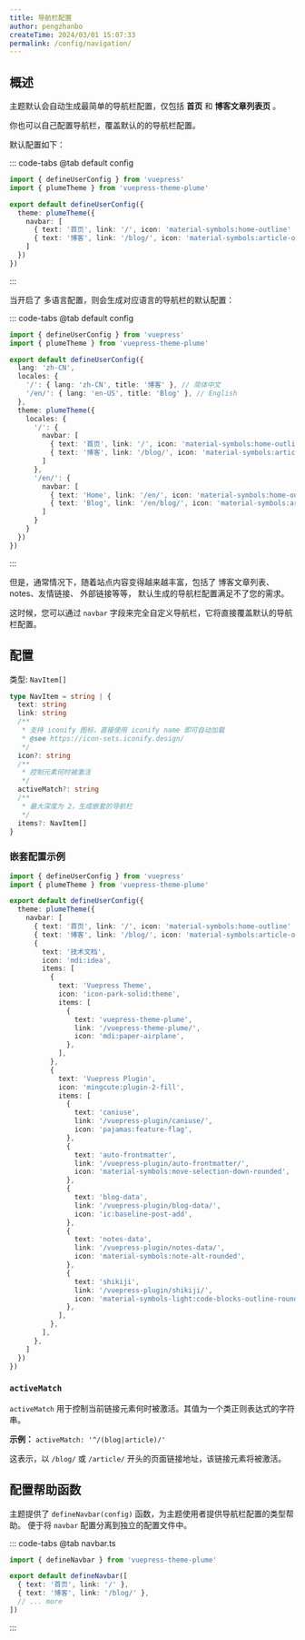 ```yaml
---
title: 导航栏配置
author: pengzhanbo
createTime: 2024/03/01 15:07:33
permalink: /config/navigation/
---
```


## 概述

主题默认会自动生成最简单的导航栏配置，仅包括 **首页** 和 **博客文章列表页** 。

你也可以自己配置导航栏，覆盖默认的的导航栏配置。

默认配置如下：

::: code-tabs
@tab default config

```ts
import { defineUserConfig } from 'vuepress'
import { plumeTheme } from 'vuepress-theme-plume'

export default defineUserConfig({
  theme: plumeTheme({
    navbar: [
      { text: '首页', link: '/', icon: 'material-symbols:home-outline' },
      { text: '博客', link: '/blog/', icon: 'material-symbols:article-outline' },
    ]
  })
})
```

:::

当开启了 多语言配置，则会生成对应语言的导航栏的默认配置：

::: code-tabs
@tab default config

```ts
import { defineUserConfig } from 'vuepress'
import { plumeTheme } from 'vuepress-theme-plume'

export default defineUserConfig({
  lang: 'zh-CN',
  locales: {
    '/': { lang: 'zh-CN', title: '博客' }, // 简体中文
    '/en/': { lang: 'en-US', title: 'Blog' }, // English
  },
  theme: plumeTheme({
    locales: {
      '/': {
        navbar: [
          { text: '首页', link: '/', icon: 'material-symbols:home-outline' },
          { text: '博客', link: '/blog/', icon: 'material-symbols:article-outline' },
        ]
      },
      '/en/': {
        navbar: [
          { text: 'Home', link: '/en/', icon: 'material-symbols:home-outline' },
          { text: 'Blog', link: '/en/blog/', icon: 'material-symbols:article-outline' },
        ]
      }
    }
  })
})
```

:::

但是，通常情况下，随着站点内容变得越来越丰富，包括了 博客文章列表、notes、友情链接、 外部链接等等，
默认生成的导航栏配置满足不了您的需求。

这时候，您可以通过 `navbar` 字段来完全自定义导航栏，它将直接覆盖默认的导航栏配置。

## 配置

类型: `NavItem[]`

```ts
type NavItem = string | {
  text: string
  link: string
  /**
   * 支持 iconify 图标，直接使用 iconify name 即可自动加载
   * @see https://icon-sets.iconify.design/
   */
  icon?: string
  /**
   * 控制元素何时被激活
   */
  activeMatch?: string
  /**
   * 最大深度为 2，生成嵌套的导航栏
   */
  items?: NavItem[]
}
```

### 嵌套配置示例

```ts
import { defineUserConfig } from 'vuepress'
import { plumeTheme } from 'vuepress-theme-plume'

export default defineUserConfig({
  theme: plumeTheme({
    navbar: [
      { text: '首页', link: '/', icon: 'material-symbols:home-outline' },
      { text: '博客', link: '/blog/', icon: 'material-symbols:article-outline' },
      {
        text: '技术文档',
        icon: 'mdi:idea',
        items: [
          {
            text: 'Vuepress Theme',
            icon: 'icon-park-solid:theme',
            items: [
              {
                text: 'vuepress-theme-plume',
                link: '/vuepress-theme-plume/',
                icon: 'mdi:paper-airplane',
              },
            ],
          },
          {
            text: 'Vuepress Plugin',
            icon: 'mingcute:plugin-2-fill',
            items: [
              {
                text: 'caniuse',
                link: '/vuepress-plugin/caniuse/',
                icon: 'pajamas:feature-flag',
              },
              {
                text: 'auto-frontmatter',
                link: '/vuepress-plugin/auto-frontmatter/',
                icon: 'material-symbols:move-selection-down-rounded',
              },
              {
                text: 'blog-data',
                link: '/vuepress-plugin/blog-data/',
                icon: 'ic:baseline-post-add',
              },
              {
                text: 'notes-data',
                link: '/vuepress-plugin/notes-data/',
                icon: 'material-symbols:note-alt-rounded',
              },
              {
                text: 'shikiji',
                link: '/vuepress-plugin/shikiji/',
                icon: 'material-symbols-light:code-blocks-outline-rounded',
              },
            ],
          },
        ],
      },
    ]
  })
})
```

### `activeMatch`

`activeMatch` 用于控制当前链接元素何时被激活。其值为一个类正则表达式的字符串。

**示例：** `activeMatch: '^/(blog|article)/'`

这表示，以 `/blog/` 或 `/article/` 开头的页面链接地址，该链接元素将被激活。

## 配置帮助函数

主题提供了 `defineNavbar(config)` 函数，为主题使用者提供导航栏配置的类型帮助。
便于将 `navbar` 配置分离到独立的配置文件中。

::: code-tabs
@tab navbar.ts

```ts
import { defineNavbar } from 'vuepress-theme-plume'

export default defineNavbar([
  { text: '首页', link: '/' },
  { text: '博客', link: '/blog/' },
  // ... more
])
```

:::
